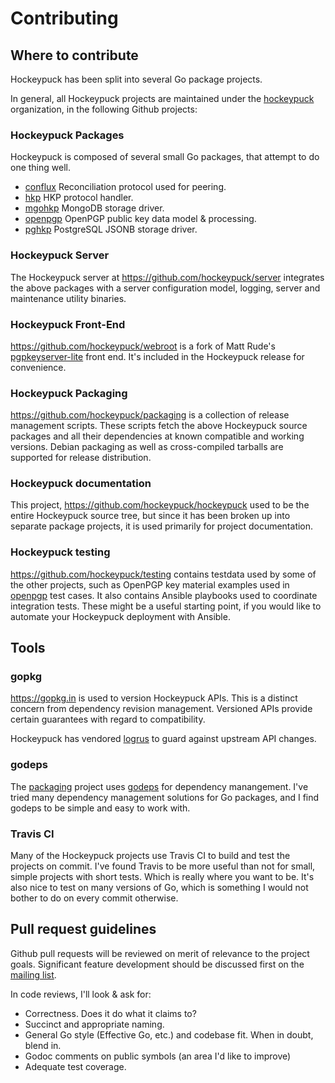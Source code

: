 # Contributing

## Where to contribute

Hockeypuck has been split into several Go package projects.

In general, all Hockeypuck projects are maintained under the
[hockeypuck](https://github.com/hockeypuck) organization, in the following
Github projects:

### Hockeypuck Packages

Hockeypuck is composed of several small Go packages, that attempt to do one thing well.

* [conflux](https://gopkg.in/hockeypuck/conflux.v2) Reconciliation protocol used for peering.
* [hkp](https://gopkg.in/hockeypuck/hkp.v1) HKP protocol handler.
* [mgohkp](https://gopkg.in/hockeypuck/mgohkp.v1) MongoDB storage driver.
* [openpgp](https://gopkg.in/hockeypuck/openpgp.v1) OpenPGP public key data model & processing. 
* [pghkp](https://gopkg.in/hockeypuck/pghkp.v1) PostgreSQL JSONB storage driver.

### Hockeypuck Server

The Hockeypuck server at https://github.com/hockeypuck/server integrates the
above packages with a server configuration model, logging, server and
maintenance utility binaries.

### Hockeypuck Front-End

https://github.com/hockeypuck/webroot is a fork of Matt Rude's
[pgpkeyserver-lite](https://github.com/mattrude/pgpkeyserver-lite) front end.
It's included in the Hockeypuck release for convenience.

### Hockeypuck Packaging

https://github.com/hockeypuck/packaging is a collection of release management
scripts. These scripts fetch the above Hockeypuck source packages and all their
dependencies at known compatible and working versions. Debian packaging as well
as cross-compiled tarballs are supported for release distribution.

### Hockeypuck documentation

This project, https://github.com/hockeypuck/hockeypuck used to be the entire
Hockeypuck source tree, but since it has been broken up into separate package
projects, it is used primarily for project documentation.

### Hockeypuck testing

https://github.com/hockeypuck/testing contains testdata used by some of the
other projects, such as OpenPGP key material examples used in
[openpgp](https://gopkg.in/hockeypuck/openpgp) test cases. It also contains
Ansible playbooks used to coordinate integration tests. These might be a useful
starting point, if you would like to automate your Hockeypuck deployment with
Ansible.

## Tools

### gopkg

https://gopkg.in is used to version Hockeypuck APIs. This is a distinct concern
from dependency revision management. Versioned APIs provide certain guarantees
with regard to compatibility.

Hockeypuck has vendored [logrus](https://gopkg.in/hockeypuck/logrus) to guard against upstream API changes.

### godeps

The [packaging](https://github.com/hockeypuck/packaging) project uses [godeps](https://launchpad.net/godeps) for dependency manangement. I've tried many dependency management solutions for Go packages, and I find godeps to be simple and easy to work with.

### Travis CI

Many of the Hockeypuck projects use Travis CI to build and test the projects on
commit. I've found Travis to be more useful than not for small, simple projects
with short tests. Which is really where you want to be. It's also nice to test
on many versions of Go, which is something I would not bother to do on every
commit otherwise.

## Pull request guidelines

Github pull requests will be reviewed on merit of relevance to the project
goals. Significant feature development should be discussed first on the
[mailing list](https://groups.google.com/forum/#!forum/hockeypuck-devel).

In code reviews, I'll look & ask for:

* Correctness. Does it do what it claims to?
* Succinct and appropriate naming.
* General Go style (Effective Go, etc.) and codebase fit. When in doubt, blend in.
* Godoc comments on public symbols (an area I'd like to improve)
* Adequate test coverage.

